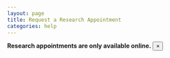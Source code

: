 ```yaml
---
layout: page
title: Request a Research Appointment
categories: help
---
```

<div class="alert alert-danger alert-dismissible show" role="alert">
  <strong>Research appointments are only available online.</strong>
  <button type="button" class="close" data-dismiss="alert" aria-label="Close">
    <span aria-hidden="true">&times;</span>
  </button>
</div>
<div id="form_aae3545474f5149435cd9b7a45b4f623"></div>
<script type="text/javascript" src="//citytech-cuny.libwizard.com/form_loader.php?id=aae3545474f5149435cd9b7a45b4f623"></script>
